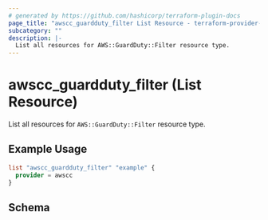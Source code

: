 ```yaml
---
# generated by https://github.com/hashicorp/terraform-plugin-docs
page_title: "awscc_guardduty_filter List Resource - terraform-provider-awscc"
subcategory: ""
description: |-
  List all resources for AWS::GuardDuty::Filter resource type.
---
```


# awscc_guardduty_filter (List Resource)

List all resources for `AWS::GuardDuty::Filter` resource type.

## Example Usage

```terraform
list "awscc_guardduty_filter" "example" {
  provider = awscc
}
```

<!-- schema generated by tfplugindocs -->
## Schema
